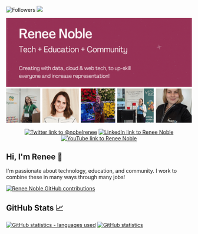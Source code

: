 ![Followers](https://img.shields.io/github/followers/reneenoble?label=Followers&style=flat-square) ![](https://komarev.com/ghpvc/?username=reneenoble)

![banner that says Renee Noble - Tech + Education + Community. Building with data & web tech, to up-skill everyone and increase representation!](assets/renee-banner.gif)

<div align="center">

[![Twitter link to @nobelrenee](https://img.shields.io/badge/-Twitter-55acee?style=flat-square&logo=twitter&logoColor=white)](https://twitter.com/noble_renee)
[![LinkedIn link to Renee Noble](https://img.shields.io/badge/-LinkedIn-0072b1?style=flat-square&logo=linkedin&logoColor=white)](https://www.linkedin.com/in/renee-noble-48a37159/)
[![YouTube link to Renee Noble](https://img.shields.io/badge/-Youtube-FF0000?style=flat-square&logo=Youtube&logoColor=white)](https://www.youtube.com/user/RENEELNOBLE/playlists)

</div>


## Hi, I'm Renee 👋
I'm passionate about technology, education, and community. I work to combine these in many ways through many jobs!

[![Renee Noble GitHub contributions](https://denvercoder1-activity-graph.herokuapp.com/graph/?username=reneenoble&bg_color=efefefd&color=5896ef&line=da5b0b&point=da5b0b&hide_border=true)](https://github.com/reneenoble/github-readme-activity-graph)


##  GitHub Stats &#x1f4c8;

[![GitHub statistics - languages used](https://github-readme-stats.vercel.app/api/top-langs/?username=reneenoble&langs_count=3)](https://github.com/reneenoble/reneenoble)
[![GitHub statistics](https://github-readme-stats.vercel.app/api?username=reneenoble&show_icons=true)](https://github.com/reneenoble/reneenoble)

